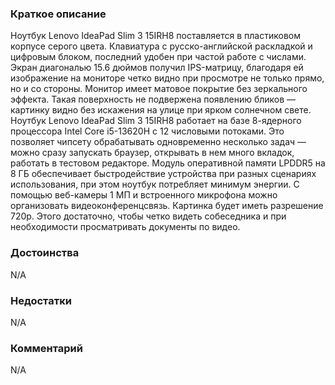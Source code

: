 ### **Краткое описание**
Ноутбук Lenovo IdeaPad Slim 3 15IRH8 поставляется в пластиковом корпусе серого цвета. Клавиатура с русско-английской раскладкой и цифровым блоком, последний удобен при частой работе с числами. Экран диагональю 15.6 дюймов получил IPS-матрицу, благодаря ей изображение на мониторе четко видно при просмотре не только прямо, но и со стороны. Монитор имеет матовое покрытие без зеркального эффекта. Такая поверхность не подвержена появлению бликов — картинку видно без искажения на улице при ярком солнечном свете.  Ноутбук Lenovo IdeaPad Slim 3 15IRH8 работает на базе 8-ядерного процессора Intel Core i5-13620H с 12 числовыми потоками. Это позволяет чипсету обрабатывать одновременно несколько задач — можно сразу запускать браузер, открывать в нем много вкладок, работать в тестовом редакторе. Модуль оперативной памяти LPDDR5 на 8 ГБ обеспечивает быстродействие устройства при разных сценариях использования, при этом ноутбук потребляет минимум энергии.  С помощью веб-камеры 1 МП и встроенного микрофона можно организовать видеоконференцсвязь. Картинка будет иметь разрешение 720р. Этого достаточно, чтобы четко видеть собеседника и при необходимости просматривать документы по видео.

### **Достоинства**
N/A

### **Недостатки**
N/A

### **Комментарий**
N/A
